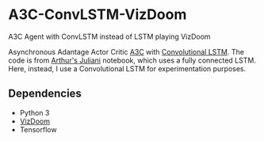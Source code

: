 # A3C-ConvLSTM-VizDoom
A3C Agent with ConvLSTM instead of LSTM playing VizDoom

Asynchronous Adantage Actor Critic [A3C](https://arxiv.org/abs/1602.01783) with [Convolutional LSTM](https://arxiv.org/abs/1506.04214). The code is from [Arthur's Juliani](https://github.com/awjuliani/DeepRL-Agents/blob/master/A3C-Doom.ipynb) notebook, which uses a fully connected LSTM. Here, instead, I use a Convolutional LSTM for experimentation purposes.

## Dependencies
- Python 3
- [VizDoom](http://vizdoom.cs.put.edu.pl/)
- Tensorflow
